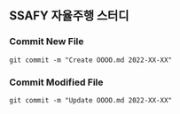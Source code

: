 ##  SSAFY 자율주행 스터디

### Commit New File
```
git commit -m "Create OOOO.md 2022-XX-XX"
```


### Commit Modified File
```
git commit -m "Update OOOO.md 2022-XX-XX"
```
